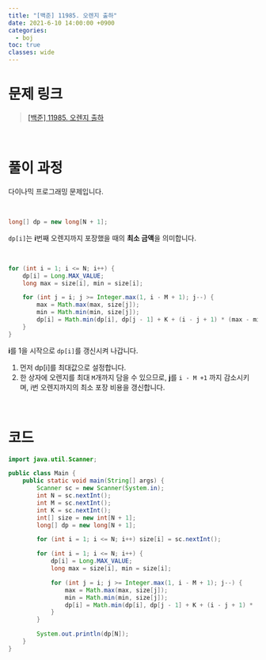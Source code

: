 ```yaml
---
title: "[백준] 11985. 오렌지 출하"
date: 2021-6-10 14:00:00 +0900
categories:
  - boj
toc: true
classes: wide
---
```


# 문제 링크

> [[백준] 11985. 오렌지 출하](https://www.acmicpc.net/problem/11985)

<br>

# 풀이 과정

다이나믹 프로그래밍 문제입니다.

<br>

```java
long[] dp = new long[N + 1];
```

`dp[i]`는 **i**번째 오렌지까지 포장했을 때의 **최소 금액**을 의미합니다.

<br>

```java
for (int i = 1; i <= N; i++) {
    dp[i] = Long.MAX_VALUE;
    long max = size[i], min = size[i];

    for (int j = i; j >= Integer.max(1, i - M + 1); j--) {
        max = Math.max(max, size[j]);
        min = Math.min(min, size[j]);
        dp[i] = Math.min(dp[i], dp[j - 1] + K + (i - j + 1) * (max - min));
    }
}
```

**i**를 1을 시작으로 `dp[i]`를 갱신시켜 나갑니다.

1. 먼저 dp[i]를 최대값으로 설정합니다.
2. 한 상자에 오렌지를 최대 `M`개까지 담을 수 있으므로, **j**를 `i - M +1` 까지 감소시키며, i번 오렌지까지의 최소 포장 비용을 갱신합니다.

<br>

# 코드

```java
import java.util.Scanner;

public class Main {
    public static void main(String[] args) {
        Scanner sc = new Scanner(System.in);
        int N = sc.nextInt();
        int M = sc.nextInt();
        int K = sc.nextInt();
        int[] size = new int[N + 1];
        long[] dp = new long[N + 1];

        for (int i = 1; i <= N; i++) size[i] = sc.nextInt();

        for (int i = 1; i <= N; i++) {
            dp[i] = Long.MAX_VALUE;
            long max = size[i], min = size[i];

            for (int j = i; j >= Integer.max(1, i - M + 1); j--) {
                max = Math.max(max, size[j]);
                min = Math.min(min, size[j]);
                dp[i] = Math.min(dp[i], dp[j - 1] + K + (i - j + 1) * (max - min));
            }
        }

        System.out.println(dp[N]);
    }
}
```